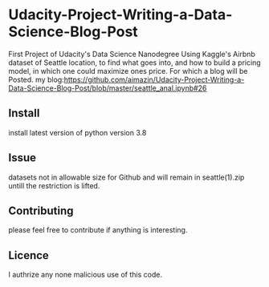 # Udacity-Project-Writing-a-Data-Science-Blog-Post

First Project of Udacity's Data Science Nanodegree
Using Kaggle's Airbnb dataset of Seattle location, to find what goes into, and how to build a pricing model, in which one could maximize ones price. For which a blog will be Posted.
my blog:https://github.com/aimazin/Udacity-Project-Writing-a-Data-Science-Blog-Post/blob/master/seattle_anal.ipynb#26

## Install

install latest version of python version 3.8

## Issue

datasets not in allowable size for Github and will remain in seattle(1).zip untill the restriction is lifted. 

## Contributing

please feel free to contribute if anything is interesting.

## Licence

I authrize any none malicious use of this code.
